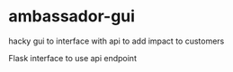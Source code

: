 # ambassador-gui
hacky gui to interface with api to add impact to customers

Flask interface to use api endpoint

